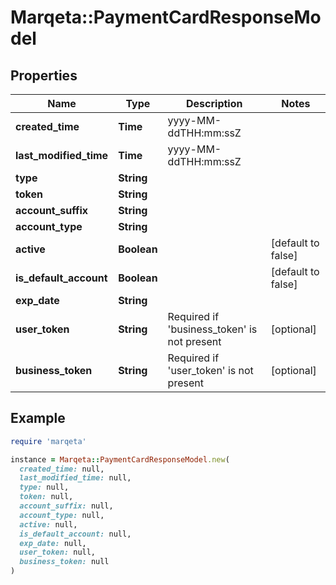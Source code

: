 # Marqeta::PaymentCardResponseModel

## Properties

| Name | Type | Description | Notes |
| ---- | ---- | ----------- | ----- |
| **created_time** | **Time** | yyyy-MM-ddTHH:mm:ssZ |  |
| **last_modified_time** | **Time** | yyyy-MM-ddTHH:mm:ssZ |  |
| **type** | **String** |  |  |
| **token** | **String** |  |  |
| **account_suffix** | **String** |  |  |
| **account_type** | **String** |  |  |
| **active** | **Boolean** |  | [default to false] |
| **is_default_account** | **Boolean** |  | [default to false] |
| **exp_date** | **String** |  |  |
| **user_token** | **String** | Required if &#39;business_token&#39; is not present | [optional] |
| **business_token** | **String** | Required if &#39;user_token&#39; is not present | [optional] |

## Example

```ruby
require 'marqeta'

instance = Marqeta::PaymentCardResponseModel.new(
  created_time: null,
  last_modified_time: null,
  type: null,
  token: null,
  account_suffix: null,
  account_type: null,
  active: null,
  is_default_account: null,
  exp_date: null,
  user_token: null,
  business_token: null
)
```

